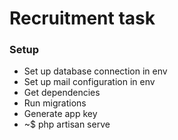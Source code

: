# Recruitment task

### Setup

* Set up database connection in env
* Set up mail configuration in env
* Get dependencies
* Run migrations
* Generate app key
* ~$ php artisan serve